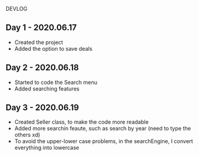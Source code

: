 DEVLOG

Day 1 - 2020.06.17
-
- Created the project
- Added the option to save deals

Day 2 - 2020.06.18
-
- Started to code the Search menu
- Added searching features

Day 3 - 2020.06.19
-
- Created Seller class, to make the code more readable
- Added more searchin feaute, such as search by year (need to type the others xd)
- To avoid the upper-lower case problems, in the searchEngine, I convert everything into lowercase
 

